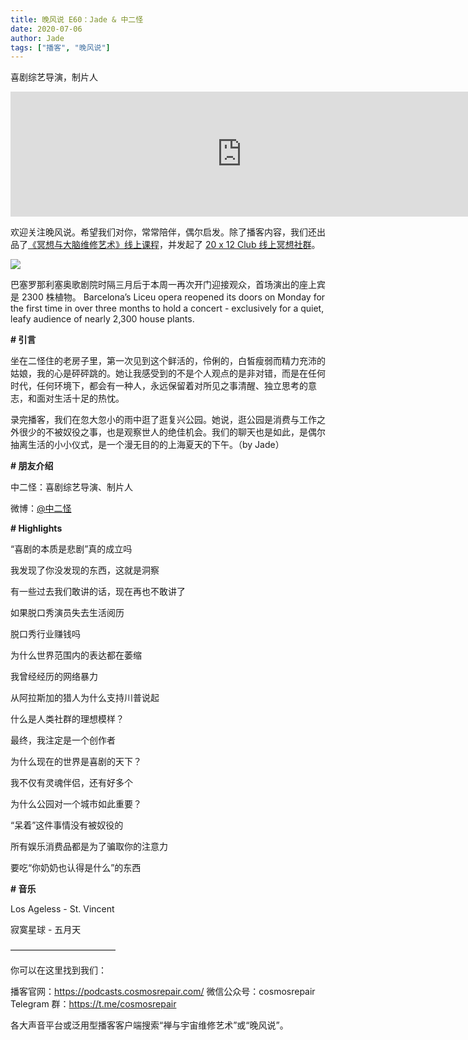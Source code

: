 ```yaml
---
title: 晚风说 E60：Jade & 中二怪
date: 2020-07-06
author: Jade
tags: ["播客", "晚风说"]
---
```


喜剧综艺导演，制片人

<!--more-->

<iframe src="https://fireside.fm/player/v2/trfV16OE+fAbSXCEq?theme=light" width="740" height="200" frameborder="0" scrolling="no"></iframe>

欢迎关注晚风说。希望我们对你，常常陪伴，偶尔启发。除了播客内容，我们还出品了[《冥想与大脑维修艺术》线上课程](https://mp.weixin.qq.com/s?__biz=MzA5Nzk4MDMxMg==&mid=2247484680&idx=1&sn=2a5b8f1e1f1c1e6820adf5cc95d997fe&chksm=9099dfffa7ee56e9408aa248731e3e3e502c984ca1e577decc28d66d458f2e93a600dc6d6b40&scene=21#wechat_redirect)，并发起了 [20 x 12 Club 线上冥想社群](https://mp.weixin.qq.com/s?__biz=MzA5Nzk4MDMxMg==&mid=2247484834&idx=1&sn=ebd2c537b12e63baef2e9eaac505c26b&chksm=9099df55a7ee5643ab84485931d52082bbb2a6ee7078bdd536faf2cbbcb7bb22783aeaf13d4b&scene=21#wechat_redirect)。

![](https://cosmosrepair-1257028016.cos.ap-beijing.myqcloud.com/171593995317_.pic_hd.jpg)

巴塞罗那利塞奥歌剧院时隔三月后于本周一再次开门迎接观众，首场演出的座上宾是 2300 株植物。
Barcelona’s Liceu opera reopened its doors on Monday for the first time in over three months to hold a concert - exclusively for a quiet, leafy audience of nearly 2,300 house plants. 

**# 引言**

坐在二怪住的老房子里，第一次见到这个鲜活的，伶俐的，白皙瘦弱而精力充沛的姑娘，我的心是砰砰跳的。她让我感受到的不是个人观点的是非对错，而是在任何时代，任何环境下，都会有一种人，永远保留着对所见之事清醒、独立思考的意志，和面对生活十足的热忱。

录完播客，我们在忽大忽小的雨中逛了逛复兴公园。她说，逛公园是消费与工作之外很少的不被奴役之事，也是观察世人的绝佳机会。我们的聊天也是如此，是偶尔抽离生活的小小仪式，是一个漫无目的的上海夏天的下午。（by Jade）

**# 朋友介绍**

中二怪：喜剧综艺导演、制片人

微博：[@中二怪](https://weibo.com/soleine94)

**# Highlights**

“喜剧的本质是悲剧”真的成立吗

我发现了你没发现的东西，这就是洞察

有一些过去我们敢讲的话，现在再也不敢讲了

如果脱口秀演员失去生活阅历

脱口秀行业赚钱吗

为什么世界范围内的表达都在萎缩

我曾经经历的网络暴力

从阿拉斯加的猎人为什么支持川普说起

什么是人类社群的理想模样？

最终，我注定是一个创作者

为什么现在的世界是喜剧的天下？

我不仅有灵魂伴侣，还有好多个

为什么公园对一个城市如此重要？

“呆着”这件事情没有被奴役的

所有娱乐消费品都是为了骗取你的注意力

要吃“你奶奶也认得是什么”的东西

**# 音乐**

Los Ageless - St. Vincent

寂寞星球 - 五月天

————————————

你可以在这里找到我们：

播客官网：https://podcasts.cosmosrepair.com/
微信公众号：cosmosrepair
Telegram 群：https://t.me/cosmosrepair

各大声音平台或泛用型播客客户端搜索“禅与宇宙维修艺术”或“晚风说”。